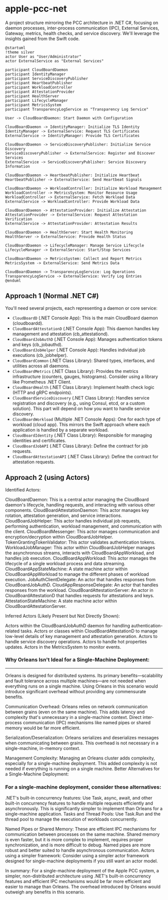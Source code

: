 # apple-pcc-net

A project structure mirroring the PCC architecture in .NET C#, focusing on daemon processes, inter-process communication (IPC), External Services, Gateway, metrics, health checks, and service discovery. We'll leverage the insights gained from the Swift code.

```uml
@startuml
!theme silver
actor User as "User/Administrator"
actor ExternalService as "External Services"

participant CloudBoardDaemon
participant IdentityManager
participant ServiceDiscoveryPublisher
participant HeartbeatPublisher
participant WorkloadController
participant AttestationProvider
participant HealthServer
participant LifecycleManager
participant MetricsSystem
participant TransparencyLogService as "Transparency Log Service"

User -> CloudBoardDaemon: Start Daemon with Configuration

CloudBoardDaemon -> IdentityManager: Initialize TLS Identity
IdentityManager -> ExternalService: Request TLS Certificates
ExternalService -> IdentityManager: Provide TLS Certificates

CloudBoardDaemon -> ServiceDiscoveryPublisher: Initialize Service Discovery
ServiceDiscoveryPublisher -> ExternalService: Register and Discover Services
ExternalService -> ServiceDiscoveryPublisher: Service Discovery Information

CloudBoardDaemon -> HeartbeatPublisher: Initialize Heartbeat
HeartbeatPublisher -> ExternalService: Send Heartbeat Signals

CloudBoardDaemon -> WorkloadController: Initialize Workload Management
WorkloadController -> MetricsSystem: Monitor Resource Usage
WorkloadController -> ExternalService: Fetch Workload Data
ExternalService -> WorkloadController: Provide Workload Data

CloudBoardDaemon -> AttestationProvider: Initialize Attestation
AttestationProvider -> ExternalService: Request Attestation Verification
ExternalService -> AttestationProvider: Attestation Results

CloudBoardDaemon -> HealthServer: Start Health Monitoring
HealthServer -> ExternalService: Provide Health Status

CloudBoardDaemon -> LifecycleManager: Manage Service Lifecycle
LifecycleManager -> ExternalService: Start/Stop Services

CloudBoardDaemon -> MetricsSystem: Collect and Report Metrics
MetricsSystem -> ExternalService: Send Metrics Data

CloudBoardDaemon -> TransparencyLogService: Log Operations
TransparencyLogService -> ExternalService: Verify Log Entries
@enduml

```


## Approach 1 (Normal .NET C#)

You'll need several projects, each representing a daemon or core service:

- `CloudBoardD` (.NET Console App): This is the main CloudBoard daemon (cloudboardd).
- `CloudBoardAttestationD` (.NET Console App): This daemon handles key management and attestation (cb_attestationd).
- `CloudBoardJobAuthD` (.NET Console App): Manages authentication tokens and keys (cb_jobauthd).
- `CloudBoardJobHelper` (.NET Console App): Handles individual job executions (cb_jobhelper).
- `CloudBoardCommon` (.NET Class Library): Shared types, interfaces, and utilities across all daemons.
- `CloudBoardMetrics` (.NET Class Library): Provides the metrics infrastructure (counters, gauges, histograms). Consider using a library like Prometheus .NET Client.
- `CloudBoardHealth` (.NET Class Library): Implement health check logic (HTTP and gRPC endpoints).
- `CloudBoardServiceDiscovery` (.NET Class Library): Handles service registration and discovery (e.g., using Consul, etcd, or a custom solution). This part will depend on how you want to handle service discovery.
- `CloudBoardWorkload` (Multiple .NET Console Apps): One for each type of workload (cloud app). This mirrors the Swift approach where each application is handled by a separate workload.
- `CloudBoardIdentity` (.NET Class Library): Responsible for managing identities and certificates.
- `CloudBoardJobAPI` (.NET Class Library): Define the contract for job requests.
- `CloudBoardAttestationAPI` (.NET Class Library): Define the contract for attestation requests.


## Approach 2 (using Actors)

Identified Actors:

CloudBoardDaemon: This is a central actor managing the CloudBoard daemon's lifecycle, handling requests, and interacting with various other components.
CloudBoardAttestationDaemon: This actor manages key rotation, attestation generation, and service interactions.
CloudBoardJobHelper: This actor handles individual job requests, performing authentication, workload management, and communication with the client.
CloudBoardMessenger: This actor manages communication and encryption/decryption within CloudBoardJobHelper.
TokenGrantingTokenValidator: This actor validates authentication tokens.
WorkloadJobManager: This actor within CloudBoardJobHelper manages the asynchronous streams, interacts with CloudBoardAppWorkload, and handles job execution.
CloudBoardAppWorkload: This actor manages the lifecycle of a single workload process and data streaming.
CloudBoardAppStateMachine: A state machine actor within CloudBoardAppWorkload to manage the different phases of workload execution.
JobAuthClientDelegate: An actor that handles responses from CloudBoardJobAuthD.
CloudAppResponseDelegate: An actor that handles responses from the workload.
CloudBoardAttestationServer: An actor in CloudBoardAttestationD that handles requests for attestations and keys.
AttestationStateMachine: A state machine actor within CloudBoardAttestationServer.

Inferred Actors (Likely Present but Not Directly Shown):

Actors within the CloudBoardJobAuthD daemon for handling authentication-related tasks.
Actors or classes within CloudBoardAttestationD to manage low-level details of key management and attestation generation.
Actors to handle service discovery operations.
Actors to handle hot properties updates.
Actors in the MetricsSystem to monitor events.

### Why Orleans Isn't Ideal for a Single-Machine Deployment:
-------


Orleans is designed for distributed systems. 
Its primary benefits—scalability and fault tolerance across multiple machines—are not needed when everything runs on a single machine. Using Orleans in this scenario would introduce significant overhead without providing any commensurate benefits.

Communication Overhead: Orleans relies on network communication between grains (even on the same machine). This adds latency and complexity that's unnecessary in a single-machine context. Direct inter-process communication (IPC) mechanisms like named pipes or shared memory would be far more efficient.

Serialization/Deserialization: Orleans serializes and deserializes messages when communicating between grains. This overhead is not necessary in a single-machine, in-memory context.

Management Complexity: Managing an Orleans cluster adds complexity, especially for a single-machine deployment. This added complexity is not needed if everything is running on a single machine.
Better Alternatives for a Single-Machine Deployment:

### For a single-machine deployment, consider these alternatives:

.NET's built-in concurrency features: Use Task, async, await, and other built-in concurrency features to handle multiple requests efficiently and asynchronously. This is significantly simpler to implement than Orleans for a single-machine application.
Tasks and Thread Pools: Use Task.Run and the thread pool to manage the execution of workloads concurrently.

Named Pipes or Shared Memory: These are efficient IPC mechanisms for communication between processes on the same machine. Shared memory is even faster, but it is more complex to implement, requires proper synchronization, and is more difficult to debug. Named pipes are more robust and better suited to handle asynchronous communication.
Actors using a simpler framework: Consider using a simpler actor framework designed for single-machine deployments if you still want an actor model.

In summary: For a single-machine deployment of the Apple PCC system, a simpler, non-distributed architecture using .NET's built-in concurrency features and efficient IPC mechanisms would be far more efficient and easier to manage than Orleans. The overhead introduced by Orleans would outweigh any benefits in this scenario.